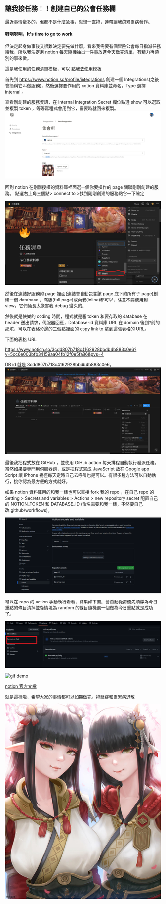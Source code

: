 ## 讓我接任務！！創建自已的公會任務欄

最近事情蠻多的，但都不是什麼急事，就想一直拖，連帶讓我的累累病發作。

#### **呀咧呀咧，It's time to go to work**

但決定起身做事後又很難決定要先做什麼。看來我需要有個冒險公會每日指派任務給我，所以我決定用 notion 每天隨機抽出一件事放進今天做完清單，有精力再領別的事來做。

這是我使用的任務清單模板，可以
[點我去使用模板](https://grave-milk-49d.notion.site/327582f4f57245dba861699bcef48139?pvs=4)

首先到 https://www.notion.so/profile/integrations 創建一個 Integrations(之後會簡稱它叫做服務)，然後選擇要作用的 notion 資料庫並命名，Type 選擇 internal 。

查看剛創建的服務資訊，在 Internal Integration Secret 欄位點選 show 可以選取並複製 token ，等等寫程式會用到它，需要時就回來複製。
![alt text](Integrations.png)


回到 notion 在剛剛授權的資料庫裡面選一個你要操作的 page 關聯剛剛創建的服務。
點選右上角三個點> connect to >找到剛剛創建的服務點它一下確定

![alt text](connect.png)

然後在連結好服務的 page 裡面(連結會自動包含該 page 底下的所有子 page)創建一個 database ，滿版(full page)或內嵌(inline)都可以，注意不要使用到view，它們倆長太像害我 debug 蠻久的。

然後就是快樂的 coding 時間，程式就是塞 token 和要存取的 database 在 header 送出請求，伺服器回應，Database-id 資料庫 URL 在 domain 後到?前的那坨，可以在表格旁邊的三個點裡面的 copy link to 拿到這張表格的 URL。

下面的表格 URL

https://www.notion.so/3cdd807b718c4162928bbdb4b883c0e6?v=5cc6e003bfb34159aa04fb12f0e5fa86&pvs=4

DB id 就是 3cdd807b718c4162928bbdb4b883c0e6。
![copy-db-id](dbid.png)


最後我把程式放在 GitHub ，並使用 GiHub action 每天排程自動執行發派任務。當然如果要專門用伺服器跑，或是把程式寫成 JavaScript 放在 Google app Script 讓 iPhone 捷徑每天定時自己去呼叫也是可以。有很多種方法可以自動執行，挑你認為最方便的方式就好。

如果 notion 資料庫用的和我一樣也可以直接 fork 我的 repo ，在自己 repo 的 Setting > Secrets and variables > Actions > new repository secret 配置自己的 NOTION_TOKEN 和 DATABASE_ID (命名需要和我一樣，不然要自己改.github/workflows)。

![alt text](githubenv.png)

可以在 repo 的 action 手動執行看看，結果如下圖。會自動從把優先順序為今日重點的條目清掉並從情境為 random 的條目隨機選一個做為今日重點就是成功了。

![test auto work](test.png)

![gif demo](demo.gif)

[notion 官方文檔](https://developers.notion.com/docs/create-a-notion-integration)

就是這樣啦，希望大家的事情都可以如期做完。拖延症和累累病退散

[<img src="minoto_and_hinoa_by_mcdobo_degkfuv-fullview.jpg" alt="drawing" style="width:600px;"/>](https://www.deviantart.com/mcdobo/art/Minoto-and-Hinoa-874353991)
